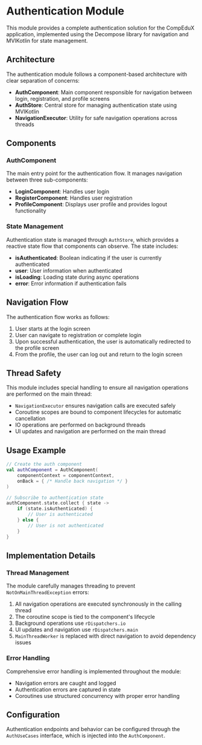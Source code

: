 # Authentication Module

This module provides a complete authentication solution for the CompEduX application, implemented using the Decompose
library for navigation and MVIKotlin for state management.

## Architecture

The authentication module follows a component-based architecture with clear separation of concerns:

- **AuthComponent**: Main component responsible for navigation between login, registration, and profile screens
- **AuthStore**: Central store for managing authentication state using MVIKotlin
- **NavigationExecutor**: Utility for safe navigation operations across threads

## Components

### AuthComponent

The main entry point for the authentication flow. It manages navigation between three sub-components:

- **LoginComponent**: Handles user login
- **RegisterComponent**: Handles user registration
- **ProfileComponent**: Displays user profile and provides logout functionality

### State Management

Authentication state is managed through `AuthStore`, which provides a reactive state flow that components can observe.
The state includes:

- **isAuthenticated**: Boolean indicating if the user is currently authenticated
- **user**: User information when authenticated
- **isLoading**: Loading state during async operations
- **error**: Error information if authentication fails

## Navigation Flow

The authentication flow works as follows:

1. User starts at the login screen
2. User can navigate to registration or complete login
3. Upon successful authentication, the user is automatically redirected to the profile screen
4. From the profile, the user can log out and return to the login screen

## Thread Safety

This module includes special handling to ensure all navigation operations are performed on the main thread:

- `NavigationExecutor` ensures navigation calls are executed safely
- Coroutine scopes are bound to component lifecycles for automatic cancellation
- IO operations are performed on background threads
- UI updates and navigation are performed on the main thread

## Usage Example

```kotlin
// Create the auth component
val authComponent = AuthComponent(
    componentContext = componentContext,
    onBack = { /* Handle back navigation */ }
)

// Subscribe to authentication state
authComponent.state.collect { state ->
    if (state.isAuthenticated) {
        // User is authenticated
    } else {
        // User is not authenticated
    }
}
```

## Implementation Details

### Thread Management

The module carefully manages threading to prevent `NotOnMainThreadException` errors:

1. All navigation operations are executed synchronously in the calling thread
2. The coroutine scope is tied to the component's lifecycle
3. Background operations use `rDispatchers.io`
4. UI updates and navigation use `rDispatchers.main`
5. `MainThreadWorker` is replaced with direct navigation to avoid dependency issues

### Error Handling

Comprehensive error handling is implemented throughout the module:

- Navigation errors are caught and logged
- Authentication errors are captured in state
- Coroutines use structured concurrency with proper error handling

## Configuration

Authentication endpoints and behavior can be configured through the `AuthUseCases` interface, which is injected into the
`AuthComponent`.
